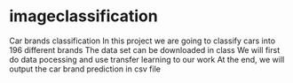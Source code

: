 # imageclassification
Car brands classification
In this project we are going to classify cars into 196 different brands
The data set can be downloaded in class
We will first do data pocessing and use transfer learning to our work
At the end, we will output the car brand prediction in csv file
